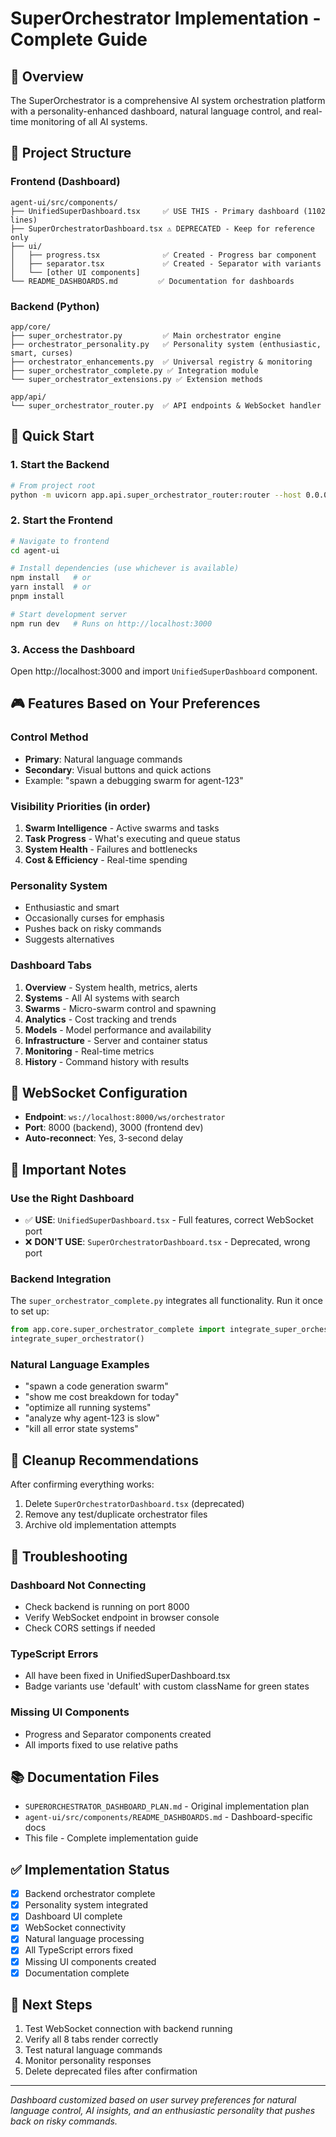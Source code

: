 # SuperOrchestrator Implementation - Complete Guide

## 🎯 Overview
The SuperOrchestrator is a comprehensive AI system orchestration platform with a personality-enhanced dashboard, natural language control, and real-time monitoring of all AI systems.

## 📁 Project Structure

### Frontend (Dashboard)
```
agent-ui/src/components/
├── UnifiedSuperDashboard.tsx     ✅ USE THIS - Primary dashboard (1102 lines)
├── SuperOrchestratorDashboard.tsx ⚠️ DEPRECATED - Keep for reference only
├── ui/
│   ├── progress.tsx              ✅ Created - Progress bar component
│   ├── separator.tsx             ✅ Created - Separator with variants
│   └── [other UI components]
└── README_DASHBOARDS.md         ✅ Documentation for dashboards
```

### Backend (Python)
```
app/core/
├── super_orchestrator.py         ✅ Main orchestrator engine
├── orchestrator_personality.py   ✅ Personality system (enthusiastic, smart, curses)
├── orchestrator_enhancements.py  ✅ Universal registry & monitoring
├── super_orchestrator_complete.py ✅ Integration module
└── super_orchestrator_extensions.py ✅ Extension methods

app/api/
└── super_orchestrator_router.py  ✅ API endpoints & WebSocket handler
```

## 🚀 Quick Start

### 1. Start the Backend
```bash
# From project root
python -m uvicorn app.api.super_orchestrator_router:router --host 0.0.0.0 --port 8000
```

### 2. Start the Frontend
```bash
# Navigate to frontend
cd agent-ui

# Install dependencies (use whichever is available)
npm install   # or
yarn install  # or
pnpm install

# Start development server
npm run dev   # Runs on http://localhost:3000
```

### 3. Access the Dashboard
Open http://localhost:3000 and import `UnifiedSuperDashboard` component.

## 🎮 Features Based on Your Preferences

### Control Method
- **Primary**: Natural language commands
- **Secondary**: Visual buttons and quick actions
- Example: "spawn a debugging swarm for agent-123"

### Visibility Priorities (in order)
1. **Swarm Intelligence** - Active swarms and tasks
2. **Task Progress** - What's executing and queue status
3. **System Health** - Failures and bottlenecks
4. **Cost & Efficiency** - Real-time spending

### Personality System
- Enthusiastic and smart
- Occasionally curses for emphasis
- Pushes back on risky commands
- Suggests alternatives

### Dashboard Tabs
1. **Overview** - System health, metrics, alerts
2. **Systems** - All AI systems with search
3. **Swarms** - Micro-swarm control and spawning
4. **Analytics** - Cost tracking and trends
5. **Models** - Model performance and availability
6. **Infrastructure** - Server and container status
7. **Monitoring** - Real-time metrics
8. **History** - Command history with results

## 🔌 WebSocket Configuration
- **Endpoint**: `ws://localhost:8000/ws/orchestrator`
- **Port**: 8000 (backend), 3000 (frontend dev)
- **Auto-reconnect**: Yes, 3-second delay

## 📝 Important Notes

### Use the Right Dashboard
- ✅ **USE**: `UnifiedSuperDashboard.tsx` - Full features, correct WebSocket port
- ❌ **DON'T USE**: `SuperOrchestratorDashboard.tsx` - Deprecated, wrong port

### Backend Integration
The `super_orchestrator_complete.py` integrates all functionality. Run it once to set up:
```python
from app.core.super_orchestrator_complete import integrate_super_orchestrator
integrate_super_orchestrator()
```

### Natural Language Examples
- "spawn a code generation swarm"
- "show me cost breakdown for today"
- "optimize all running systems"
- "analyze why agent-123 is slow"
- "kill all error state systems"

## 🧹 Cleanup Recommendations
After confirming everything works:
1. Delete `SuperOrchestratorDashboard.tsx` (deprecated)
2. Remove any test/duplicate orchestrator files
3. Archive old implementation attempts

## 🔧 Troubleshooting

### Dashboard Not Connecting
- Check backend is running on port 8000
- Verify WebSocket endpoint in browser console
- Check CORS settings if needed

### TypeScript Errors
- All have been fixed in UnifiedSuperDashboard.tsx
- Badge variants use 'default' with custom className for green states

### Missing UI Components
- Progress and Separator components created
- All imports fixed to use relative paths

## 📚 Documentation Files
- `SUPERORCHESTRATOR_DASHBOARD_PLAN.md` - Original implementation plan
- `agent-ui/src/components/README_DASHBOARDS.md` - Dashboard-specific docs
- This file - Complete implementation guide

## ✅ Implementation Status
- [x] Backend orchestrator complete
- [x] Personality system integrated
- [x] Dashboard UI complete
- [x] WebSocket connectivity
- [x] Natural language processing
- [x] All TypeScript errors fixed
- [x] Missing UI components created
- [x] Documentation complete

## 🎯 Next Steps
1. Test WebSocket connection with backend running
2. Verify all 8 tabs render correctly
3. Test natural language commands
4. Monitor personality responses
5. Delete deprecated files after confirmation

---
*Dashboard customized based on user survey preferences for natural language control, AI insights, and an enthusiastic personality that pushes back on risky commands.*